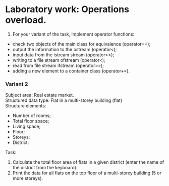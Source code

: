 # Laboratory work: Operations overload.
1. For your variant of the task, implement operator functions:
* check two objects of the main class for equivalence (operator==);
* output the information to the ostream (operator<);
* input data from the istream stream (operator>>);
* writing to a file stream ofstream (operator<);
* read from file stream ifstream (operator>>);
* adding a new element to a container class (operator+=).


### Variant 2 

Subject area: Real estate market.\
Structured data type: Flat in a multi-storey building (flat)\
Structure elements:
* Number of rooms;
* Total floor space;
* Living space;
* Floor;
* Storeys;
* District. 

Task:
1) Calculate the total floor area of flats in a given district (enter the name of the district from the keyboard).
2) Print the data for all flats on the top floor of a multi-storey building (5 or more storeys).
